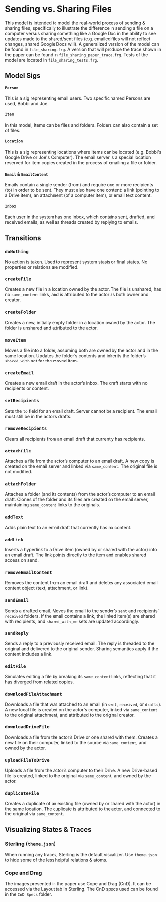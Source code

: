 # Sending vs. Sharing Files
This model is intended to model the real-world process of sending & sharing files, specifically to illustrate the difference in sending a file on a computer versus sharing something like a Google Doc in the ability to see updates made to the shared/sent files (e.g. emailed files will not reflect changes, shared Google Docs will).
A generalized version of the model can be found in `file_sharing.frg`.  A version that will produce the trace shown in the paper can be found in `file_sharing_paper_trace.frg`.  Tests of the model are located in `file_sharing_tests.frg`.

## Model Sigs
#### `Person`
This is a sig representing email users.  Two specific named Persons are used, Bobbi and Joe.

#### `Item`
In this model, Items can be files and folders.  Folders can also contain a set of files.

#### `Location`
This is a sig representing locations where Items can be located (e.g. Bobbi's Google Drive or Joe's Computer).  The email server is a special location reserved for item copies created in the process of emailing a file or folder.

#### `Email` & `EmailContent`
Emails contain a single sender (from) and require one or more recipients (to) in order to be sent.  They must also have one content: a link (pointing to a Drive item), an attachment (of a computer item), or email text content.

#### `Inbox`
Each user in the system has one inbox, which contains sent, drafted, and received emails, as well as threads created by replying to emails.

## Transitions

### `doNothing`
No action is taken. Used to represent system stasis or final states. No properties or relations are modified.

### `createFile`
Creates a new file in a location owned by the actor. The file is unshared, has no `same_content` links, and is attributed to the actor as both owner and creator.

### `createFolder`
Creates a new, initially empty folder in a location owned by the actor. The folder is unshared and attributed to the actor.

### `moveItem`
Moves a file into a folder, assuming both are owned by the actor and in the same location. Updates the folder’s contents and inherits the folder’s `shared_with` set for the moved item.

### `createEmail`
Creates a new email draft in the actor’s inbox. The draft starts with no recipients or content.

### `setRecipients`
Sets the `to` field for an email draft. Server cannot be a recipient. The email must still be in the actor’s drafts.

### `removeRecipients`
Clears all recipients from an email draft that currently has recipients.

### `attachFile`
Attaches a file from the actor’s computer to an email draft. A new copy is created on the email server and linked via `same_content`. The original file is not modified.

### `attachFolder`
Attaches a folder (and its contents) from the actor’s computer to an email draft. Clones of the folder and its files are created on the email server, maintaining `same_content` links to the originals.

### `addText`
Adds plain text to an email draft that currently has no content.

### `addLink`
Inserts a hyperlink to a Drive item (owned by or shared with the actor) into an email draft. The link points directly to the item and enables shared access on send.

### `removeEmailContent`
Removes the content from an email draft and deletes any associated email content object (text, attachment, or link).

### `sendEmail`
Sends a drafted email. Moves the email to the sender’s `sent` and recipients’ `received` folders. If the email contains a link, the linked item(s) are shared with recipients, and `shared_with_me` sets are updated accordingly.

### `sendReply`
Sends a reply to a previously received email. The reply is threaded to the original and delivered to the original sender. Sharing semantics apply if the content includes a link.

### `editFile`
Simulates editing a file by breaking its `same_content` links, reflecting that it has diverged from related copies.

### `downloadFileAttachment`
Downloads a file that was attached to an email (in `sent`, `received`, or `drafts`). A new local file is created on the actor's computer, linked via `same_content` to the original attachment, and attributed to the original creator.

### `downloadDriveFile`
Downloads a file from the actor’s Drive or one shared with them. Creates a new file on their computer, linked to the source via `same_content`, and owned by the actor.

### `uploadFileToDrive`
Uploads a file from the actor’s computer to their Drive. A new Drive-based file is created, linked to the original via `same_content`, and owned by the actor.

### `duplicateFile`
Creates a duplicate of an existing file (owned by or shared with the actor) in the same location. The duplicate is attributed to the actor, and connected to the original via `same_content`.

## Visualizing States & Traces

### Sterling (`theme.json`)
When running any traces, Sterling is the default visualizer. Use `theme.json` to hide some of the less helpful relations & atoms.

### Cope and Drag
The images presented in the paper use Cope and Drag (CnD). It can be accessed via the Layout tab in Sterling.  The CnD specs used can be found in the `CnD Specs` folder.